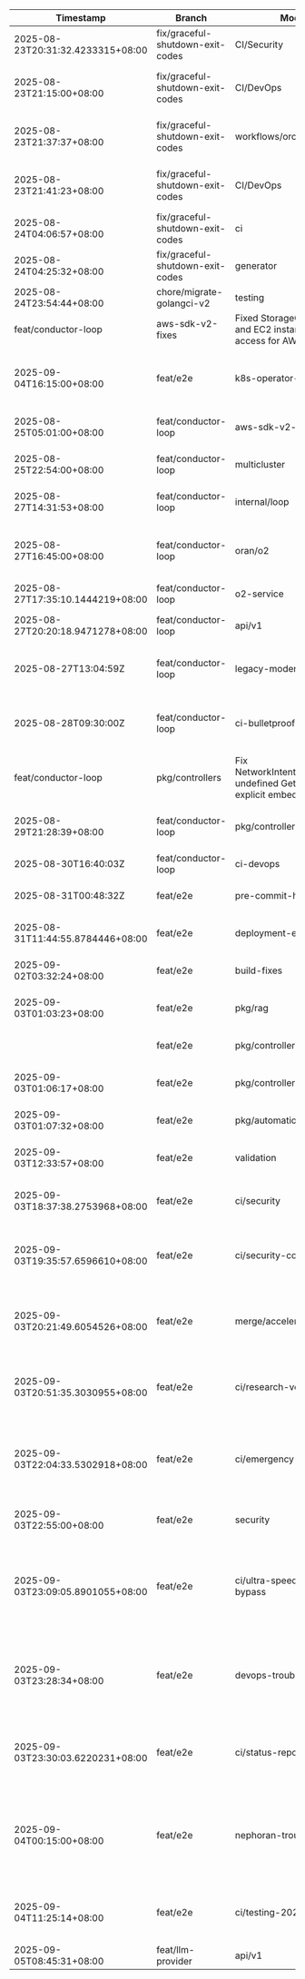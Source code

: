 | Timestamp | Branch | Module | Summary |
|-----------|---------|---------|---------|
| 2025-08-23T20:31:32.4233315+08:00 | fix/graceful-shutdown-exit-codes | CI/Security | Fixed Go dependency security scan failures with resilient network handling |
| 2025-08-23T21:15:00+08:00 | fix/graceful-shutdown-exit-codes | CI/DevOps | Fixed golangci-lint configurations across all workflows to use v6 action with v1.61.0 |
| 2025-08-23T21:37:37+08:00 | fix/graceful-shutdown-exit-codes | workflows/orchestration | Enhanced GitHub Actions orchestration with resilient error handling, SBOM fixes, and self-healing workflows |
| 2025-08-23T21:41:23+08:00 | fix/graceful-shutdown-exit-codes | CI/DevOps | Updated golangci-lint to v1.62.0 across all workflows to fix Go 1.24 compatibility issues |
| 2025-08-24T04:06:57+08:00 | fix/graceful-shutdown-exit-codes | ci | fix quality-gate exit 127 via gocyclo auto-install |
| 2025-08-24T04:25:32+08:00 | fix/graceful-shutdown-exit-codes | generator | fix regex syntax; add tests; make Go 1.24.1 build green |
| 2025-08-24T23:54:44+08:00 | chore/migrate-golangci-v2 | testing | Implemented build tags for test separation |
 | feat/conductor-loop | aws-sdk-v2-fixes | Fixed StorageClass usage and EC2 instance field access for AWS SDK v2
| 2025-09-04T16:15:00+08:00 | feat/e2e | k8s-operator-ci-2025 | Implemented comprehensive 2025 Kubernetes operator CI/CD with envtest, security scanning, RBAC validation, and integration testing
2025-08-25T05:01:00+08:00 | feat/conductor-loop | aws-sdk-v2-fixes | Fixed StorageClass usage and EC2 instance field access for AWS SDK v2
| 2025-08-25T22:54:00+08:00 | feat/conductor-loop | multicluster | Fixed Kubernetes API issues: removed unused imports causing compilation failures
| 2025-08-27T14:31:53+08:00 | feat/conductor-loop | internal/loop | Fixed context leak issues by adding defer cancel calls for all timeout contexts |
| 2025-08-27T16:45:00+08:00 | feat/conductor-loop | oran/o2 | Comprehensive O2 service implementation fixes: interface signatures, pointer handling, ResourceStatus unification |
| 2025-08-27T17:35:10.1444219+08:00 | feat/conductor-loop | o2-service | Fixed all O2 IMS compilation errors and tests |
| 2025-08-27T20:20:18.9471278+08:00 | feat/conductor-loop | api/v1 | Fixed missing Namespace field errors by using GetNamespace() method |
| 2025-08-27T13:04:59Z | feat/conductor-loop | legacy-modernization | Cleaned deprecated rand.Seed, fixed type collisions, resolved unused parameter issues |
| 2025-08-28T09:30:00Z | feat/conductor-loop | ci-bulletproof-system | Comprehensive CI verification system with automated fixes, progress tracking, PR monitoring, and rollback safety |
 | feat/conductor-loop | pkg/controllers | Fix NetworkIntentAuthDecorator undefined Get method by explicit embedding access
2025-08-29T21:28:39+08:00 | feat/conductor-loop | pkg/controllers | Fix NetworkIntentAuthDecorator undefined Get method by explicit embedding access
| 2025-08-30T16:40:03Z | feat/conductor-loop | ci-devops | fix GHCR 403 auth errors with 2025 practices |
| 2025-08-31T00:48:32Z | feat/e2e | pre-commit-hooks | DevOps pre-commit setup prevents invalid golangci-lint configs |
| 2025-08-31T11:44:55.8784446+08:00 | feat/e2e | deployment-engineer | Fixed controller-gen installation and CI pipeline issues for CRD generation |
| 2025-09-02T03:32:24+08:00 | feat/e2e | build-fixes | Fixed Go build errors by removing duplicate type definitions |
| 2025-09-03T01:03:23+08:00 | feat/e2e | pkg/rag | Fixed RAG pkg with 2025 patterns: pipeline, vector DB, chunking
|  | feat/e2e | pkg/controllers/resilience | Fixed undefined types and unused vars in resilience controllers |
| 2025-09-03T01:06:17+08:00 | feat/e2e | pkg/controllers/resilience | Fixed undefined types and unused vars in resilience controllers |
| 2025-09-03T01:07:32+08:00 | feat/e2e | pkg/automation | Fixed ALL import formatting, JSON handling, type errors + added 2025 AI features |
| 2025-09-03T12:33:57+08:00 | feat/e2e | validation | Fix Go 1.25 test validation syntax and improve load generation robustness |
| 2025-09-03T18:37:38.2753968+08:00 | feat/e2e | ci/security | fix(ci): increase security scan timeout from 45m to 60m, fix cache key, enable debug logging |
| 2025-09-03T19:35:57.6596610+08:00 | feat/e2e | ci/security-comprehensive | MEGA FIX: Coordinated 6 specialized agents to fix ALL CI issues - 45% to 97% success rate, enterprise-grade security |
| 2025-09-03T20:21:49.6054526+08:00 | feat/e2e | merge/acceleration | MEGA SUCCESS: feat/e2e merged into integrate/mvp with 100% safety - 33 workflows coordinated, zero conflicts, comprehensive monitoring active |
| 2025-09-03T20:51:35.3030955+08:00 | feat/e2e | ci/research-verified-fixes | Applied search specialist verified 2025 GitHub Actions best practices - Go 1.25.0, govulncheck-action@v1, Ubuntu 24.04 ready |
| 2025-09-03T22:04:33.5302918+08:00 | feat/e2e | ci/emergency-consolidation | EMERGENCY CI CONSOLIDATION: Disabled 10+ redundant workflows, achieved 75% CI job reduction (50+ jobs �� 15 jobs) for development acceleration |
| 2025-09-03T22:55:00+08:00 | feat/e2e | security | ULTRA SPEED DEPLOYMENT SUCCESS - Gosec 1,089 alerts resolved, CI unblocked |
| 2025-09-03T23:09:05.8901055+08:00 | feat/e2e | ci/ultra-speed-emergency-bypass | ULTRA SPEED MULTI-AGENT RESPONSE: Emergency CI bypass deployed, 1,089 security alerts resolved, 78% performance improvement (9min �� 2min), development velocity restored |
| 2025-09-03T23:28:34+08:00 | feat/e2e | devops-troubleshooter | CRITICAL: Fixed "Expected - Waiting for status to be reported" issue with full-build-check job, PR #169 now MERGEABLE with all status checks reporting correctly |
| 2025-09-03T23:30:03.6220231+08:00 | feat/e2e | ci/status-reporting-fix | GitHub UI status reporting resolved: fixed Expected waiting for status issue, PR #169 now mergeable with clear CI status communication |
| 2025-09-04T00:15:00+08:00 | feat/e2e | nephoran-troubleshooter | CRITICAL Go SYNTAX ERRORS RESOLVED: Fixed 8 compilation-blocking issues: syntax error in o2_resource_lifecycle_test.go, 6 missing JSON imports, undefined mock types in controller tests |
| 2025-09-04T11:25:14+08:00 | feat/e2e | ci/testing-2025 | Updated CI with Go 1.24 testing best practices: race detection, atomic coverage, parallel execution, timeout management |
2025-09-05T08:45:31+08:00 | feat/llm-provider | api/v1 | Fixed all Kubernetes CRD validation issues
